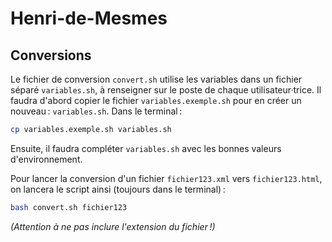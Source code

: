 # Henri-de-Mesmes

## Conversions

Le fichier de conversion `convert.sh` utilise les variables dans un fichier séparé `variables.sh`, à renseigner sur le poste de chaque utilisateur·trice.
Il faudra d'abord copier le fichier `variables.exemple.sh` pour en créer un nouveau : `variables.sh`. Dans le terminal :

```bash
cp variables.exemple.sh variables.sh
```

Ensuite, il faudra compléter `variables.sh` avec les bonnes valeurs d'environnement.

Pour lancer la conversion d'un fichier `fichier123.xml` vers `fichier123.html`, on lancera le script ainsi (toujours dans le terminal) :

```bash
bash convert.sh fichier123
```

_(Attention à ne pas inclure l'extension du fichier !)_

